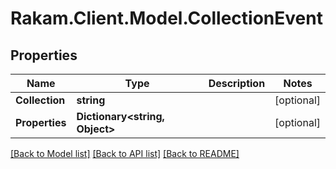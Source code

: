 # Rakam.Client.Model.CollectionEvent
## Properties

Name | Type | Description | Notes
------------ | ------------- | ------------- | -------------
**Collection** | **string** |  | [optional] 
**Properties** | **Dictionary&lt;string, Object&gt;** |  | [optional] 

[[Back to Model list]](../README.md#documentation-for-models) [[Back to API list]](../README.md#documentation-for-api-endpoints) [[Back to README]](../README.md)

